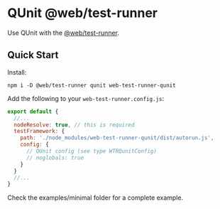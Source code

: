 # QUnit @web/test-runner

Use QUnit with the [@web/test-runner](https://www.npmjs.com/package/@web/test-runner).

## Quick Start

Install:

```
npm i -D @web/test-runner qunit web-test-runner-qunit
```

Add the following to your `web-test-runner.config.js`:

```js
export default {
  //...
  nodeResolve: true, // this is required
  testFramework: {
    path: './node_modules/web-test-runner-qunit/dist/autorun.js',
    config: {
      // QUnit config (see type WTRQunitConfig)
      // noglobals: true
    }
  }
  //...
}
```

Check the examples/minimal folder for a complete example.
